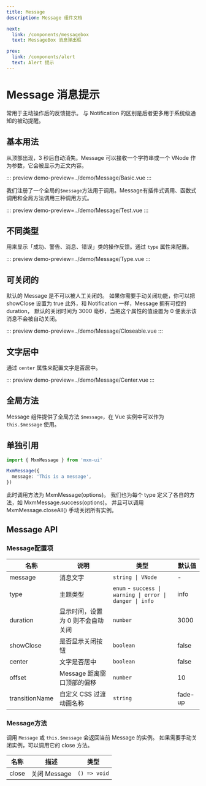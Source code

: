 ```yaml
---
title: Message
description: Message 组件文档

next:
  link: /components/messagebox
  text: MessageBox 消息弹出框

prev:
  link: /components/alert
  text: Alert 提示
---
```


# Message 消息提示

常用于主动操作后的反馈提示。 与 Notification 的区别是后者更多用于系统级通知的被动提醒。

## 基本用法

从顶部出现，3 秒后自动消失。Message 可以接收一个字符串或一个 VNode 作为参数，它会被显示为正文内容。

::: preview
demo-preview=../demo/Message/Basic.vue
:::

我们注册了一个全局的`$message`方法用于调用。Message有插件式调用、函数式调用和全局方法调用三种调用方式。

::: preview
demo-preview=../demo/Message/Test.vue
:::

## 不同类型

用来显示「成功、警告、消息、错误」类的操作反馈。通过 `type` 属性来配置。

::: preview
demo-preview=../demo/Message/Type.vue
:::

## 可关闭的

默认的 Message 是不可以被人工关闭的。 如果你需要手动关闭功能，你可以把 showClose 设置为 true 此外，和 Notification 一样，Message 拥有可控的 duration， 默认的关闭时间为 3000 毫秒，当把这个属性的值设置为 0 便表示该消息不会被自动关闭。

::: preview
demo-preview=../demo/Message/Closeable.vue
:::

## 文字居中

通过 `center` 属性来配置文字是否居中。

::: preview
demo-preview=../demo/Message/Center.vue
:::

## 全局方法

Message 组件提供了全局方法 `$message`，在 Vue 实例中可以作为 `this.$message` 使用。

## 单独引用

```typescript
import { MxmMessage } from 'mxm-ui'

MxmMessage({
  message: 'This is a message',
})
```

此时调用方法为 MxmMessage(options)。 我们也为每个 type 定义了各自的方法，如 MxmMessage.success(options)。 并且可以调用 MxmMessage.closeAll() 手动关闭所有实例。

## Message API

### Message配置项

| 名称           | 说明                              | 类型                                                     | 默认值  |
| -------------- | --------------------------------- | -------------------------------------------------------- | ------- |
| message        | 消息文字                          | `string \| VNode`                                        | -       |
| type           | 主题类型                          | `enum` - `success \| warning \| error \| danger \| info` | info    |
| duration       | 显示时间，设置为 0 则不会自动关闭 | `number`                                                 | 3000    |
| showClose      | 是否显示关闭按钮                  | `boolean`                                                | false   |
| center         | 文字是否居中                      | `boolean`                                                | false   |
| offset         | Message 距离窗口顶部的偏移        | `number`                                                 | 10      |
| transitionName | 自定义 CSS 过渡动画名称           | `string`                                                 | fade-up |

### Message方法

调用 `Message` 或 `this.$message` 会返回当前 Message 的实例。 如果需要手动关闭实例，可以调用它的 close 方法。

| 名称  | 描述         | 类型         |
| ----- | ------------ | ------------ |
| close | 关闭 Message | `() => void` |
